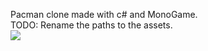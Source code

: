 Pacman clone made with c# and MonoGame.<br />
TODO: Rename the paths to the assets.<br />
<img src="ScreenShot/pacman_ss" />
